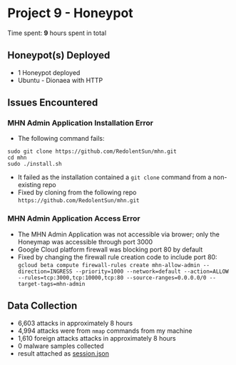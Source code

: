 # Project 9 - Honeypot

Time spent: **9** hours spent in total

## Honeypot(s) Deployed
  - 1 Honeypot deployed
  - Ubuntu - Dionaea with HTTP
  
## Issues Encountered

### MHN Admin Application Installation Error
  - The following command fails:
  ```
  sudo git clone https://github.com/RedolentSun/mhn.git
  cd mhn
  sudo ./install.sh
  ``` 
  - It failed as the installation contained a ```git clone``` command from a non-existing repo
  - Fixed by cloning from the following repo ```https://github.com/RedolentSun/mhn.git```
  
### MHN Admin Application Access Error
  - The MHN Admin Application was not accessible via brower; only the Honeymap was accessible through port 3000
  - Google Cloud platform firewall was blocking port 80 by default
  - Fixed by changing the firewall rule creation code to include port 80: ```gcloud beta compute firewall-rules create mhn-allow-admin --direction=INGRESS --priority=1000 --network=default --action=ALLOW --rules=tcp:3000,tcp:10000,tcp:80 --source-ranges=0.0.0.0/0 --target-tags=mhn-admin```
  
## Data Collection
  - 6,603 attacks in approximately 8 hours
  - 4,994 attacks were from ```nmap``` commands from my machine
  - 1,610 foreign attacks attacks in approximately 8 hours
  - 0 malware samples collected
  - result attached as [session.json](session.json)
